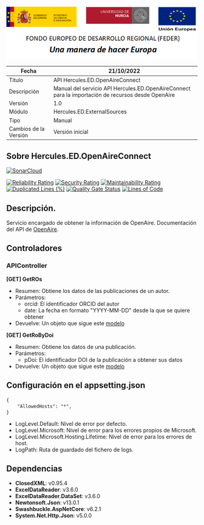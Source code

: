 ![](../../../Docs/media/CabeceraDocumentosMD.png)

| Fecha         | 21/10/2022                                                  |
| ------------- | ------------------------------------------------------------ |
|Titulo|API Hercules.ED.OpenAireConnect| 
|Descripción|Manual del servicio API Hercules.ED.OpenAireConnect para la importación de recursos desde OpenAire|
|Versión|1.0|
|Módulo|Hercules.ED.ExternalSources|
|Tipo|Manual|
|Cambios de la Versión| Versión inicial |

## Sobre Hercules.ED.OpenAireConnect

[![SonarCloud](https://sonarcloud.io/images/project_badges/sonarcloud-white.svg)](https://sonarcloud.io/summary/new_code?id=Hercules.ED.OpenAireConnect)

[![Reliability Rating](https://sonarcloud.io/api/project_badges/measure?project=Hercules.ED.OpenAireConnect&metric=reliability_rating)](https://sonarcloud.io/summary/new_code?id=Hercules.ED.OpenAireConnect)
[![Security Rating](https://sonarcloud.io/api/project_badges/measure?project=Hercules.ED.OpenAireConnect&metric=security_rating)](https://sonarcloud.io/summary/new_code?id=Hercules.ED.OpenAireConnect)
[![Maintainability Rating](https://sonarcloud.io/api/project_badges/measure?project=Hercules.ED.OpenAireConnect&metric=sqale_rating)](https://sonarcloud.io/summary/new_code?id=Hercules.ED.OpenAireConnect)
[![Duplicated Lines (%)](https://sonarcloud.io/api/project_badges/measure?project=Hercules.ED.OpenAireConnect&metric=duplicated_lines_density)](https://sonarcloud.io/summary/new_code?id=Hercules.ED.OpenAireConnect)
[![Quality Gate Status](https://sonarcloud.io/api/project_badges/measure?project=Hercules.ED.OpenAireConnect&metric=alert_status)](https://sonarcloud.io/summary/new_code?id=Hercules.ED.OpenAireConnect)
[![Lines of Code](https://sonarcloud.io/api/project_badges/measure?project=Hercules.ED.OpenAireConnect&metric=ncloc)](https://sonarcloud.io/summary/new_code?id=Hercules.ED.OpenAireConnect)

## Descripción.
Servicio encargado de obtener la información de OpenAire. Documentación del API de [OpenAire](https://graph.openaire.eu/develop/). 

## Controladores

### APIController

**[GET] GetROs**
- Resumen: Obtiene los datos de las publicaciones de un autor.  
- Parámetros: 
	- orcid: El identificador ORCID del autor
	- date: La fecha en formato "YYYY-MM-DD" desde la que se quiere obtener
- Devuelve: Un objeto que sigue este [modelo](https://github.com/HerculesCRUE/HerculesED/blob/main/src/Hercules.ED.ExternalSources/Hercules.ED.OpenAireConnect/ROs/OpenAire/Models/ROPublicationModel.cs)

**[GET] GetRoByDoi**
- Resumen: Obtiene los datos de una publicación.
- Parámetros: 
	- pDoi: El identificador DOI de la publicación a obtener sus datos
- Devuelve: Un objeto que sigue este [modelo](https://github.com/HerculesCRUE/HerculesED/blob/main/src/Hercules.ED.ExternalSources/Hercules.ED.OpenAireConnect/ROs/OpenAire/Models/ROPublicationModel.cs)

## Configuración en el appsetting.json
```json{
{
	"AllowedHosts": "*",
}
```

- LogLevel.Default: Nivel de error por defecto.
- LogLevel.Microsoft: Nivel de error para los errores propios de Microsoft.
- LogLevel.Microsoft.Hosting.Lifetime: Nivel de error para los errores de host.
- LogPath: Ruta de guardado del fichero de logs.

## Dependencias
- **ClosedXML**: v0.95.4
- **ExcelDataReader**: v3.6.0
- **ExcelDataReader.DataSet**: v3.6.0
- **Newtonsoft.Json**: v13.0.1
- **Swashbuckle.AspNetCore**: v6.2.1
- **System.Net.Http.Json**: v5.0.0
